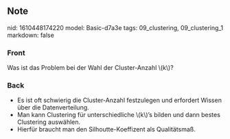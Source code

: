 ## Note
nid: 1610448174220
model: Basic-d7a3e
tags: 09_clustering, 09_clustering_1
markdown: false

### Front
<p>Was ist das Problem bei der Wahl der Cluster-Anzahl \(k\)?

### Back
<div>
  <div>
    <ul>
      <li>Es ist oft schwierig die Cluster-Anzahl festzulegen und
      erfordert Wissen über die Datenverteilung.
      <li>Man kann Clustering für unterschiedliche \(k\)’s bilden
      und dann bestes Clustering auswählen.
      <li>Hierfür braucht man den Silhoutte-Koeffizent als
      Qualitätsmaß.
    </ul>
  </div>
</div>
